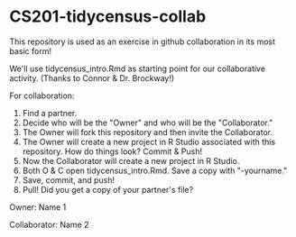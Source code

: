 # CS201-tidycensus-collab

This repository is used as an exercise in github collaboration in its most basic form!

We'll use tidycensus_intro.Rmd as starting point for our collaborative activity. (Thanks to Connor & Dr. Brockway!)

For collaboration:

1. Find a partner.
2. Decide who will be the "Owner" and who will be the "Collaborator."
3. The Owner will fork this repository and then invite the Collaborator.
4. The Owner will create a new project in R Studio associated with this repository. How do things look? Commit & Push!
5. Now the Collaborator will create a new project in R Studio.
6. Both O & C open tidycensus_intro.Rmd. Save a copy with "-yourname."
7. Save, commit, and push!
8. Pull! Did you get a copy of your partner's file?

Owner: Name 1

Collaborator: Name 2
